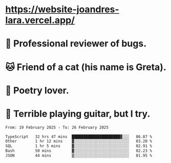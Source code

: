 # https://website-joandres-lara.vercel.app/
# 🐛 Professional reviewer of bugs.
# 🐱 Friend of a cat (his name is Greta).
# 📜 Poetry lover.
# 🎸 Terrible playing guitar, but I try.

<!--START_SECTION:waka-->

```txt
From: 19 February 2025 - To: 26 February 2025

TypeScript   32 hrs 47 mins  █████████████████████▓░░░   86.87 %
Other        1 hr 12 mins    ▓░░░░░░░░░░░░░░░░░░░░░░░░   03.20 %
SQL          1 hr 5 mins     ▓░░░░░░░░░░░░░░░░░░░░░░░░   02.91 %
Bash         50 mins         ▓░░░░░░░░░░░░░░░░░░░░░░░░   02.23 %
JSON         44 mins         ▒░░░░░░░░░░░░░░░░░░░░░░░░   01.95 %
```

<!--END_SECTION:waka-->
